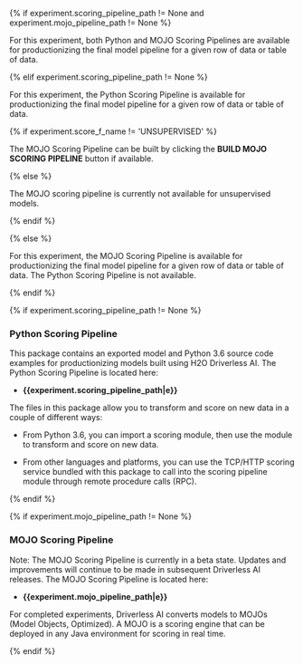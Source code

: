{% if experiment.scoring_pipeline_path != None and experiment.mojo_pipeline_path != None %}

For this experiment, both Python and MOJO Scoring Pipelines are available for productionizing the final model pipeline for a given row of data or table of data. 

{% elif experiment.scoring_pipeline_path != None %}

For this experiment, the Python Scoring Pipeline is available for productionizing the final model pipeline for a given row of data or table of data. 

{% if experiment.score_f_name != 'UNSUPERVISED' %}

The MOJO Scoring Pipeline can be built by clicking the **BUILD MOJO SCORING PIPELINE** button if available. 

{% else %}

The MOJO scoring pipeline is currently not available for unsupervised models.

{% endif %}

{% else %}

For this experiment, the MOJO Scoring Pipeline is available for productionizing the final model pipeline for a given row of data or table of data. The Python Scoring Pipeline is not available.

{% endif %} 

{% if experiment.scoring_pipeline_path != None %}

### Python Scoring Pipeline

This package contains an exported model and Python 3.6 source code examples for productionizing models built using H2O Driverless AI. The Python Scoring Pipeline is located here:

- **{{experiment.scoring_pipeline_path|e}}**

The files in this package allow you to transform and score on new data in a couple of different ways:

- From Python 3.6, you can import a scoring module, then use the module to transform and score on new data.

- From other languages and platforms, you can use the TCP/HTTP scoring service bundled with this package to call into the scoring pipeline module through remote procedure calls (RPC). 

{% endif %}

{% if experiment.mojo_pipeline_path != None %}


### MOJO Scoring Pipeline

Note: The MOJO Scoring Pipeline is currently in a beta state. Updates and improvements will continue to be made in subsequent Driverless AI releases. The MOJO Scoring Pipeline is located here: 

- **{{experiment.mojo_pipeline_path|e}}**

For completed experiments, Driverless AI converts models to MOJOs (Model Objects, Optimized). A MOJO is a scoring engine that can be deployed in any Java environment for scoring in real time.

{% endif %}

